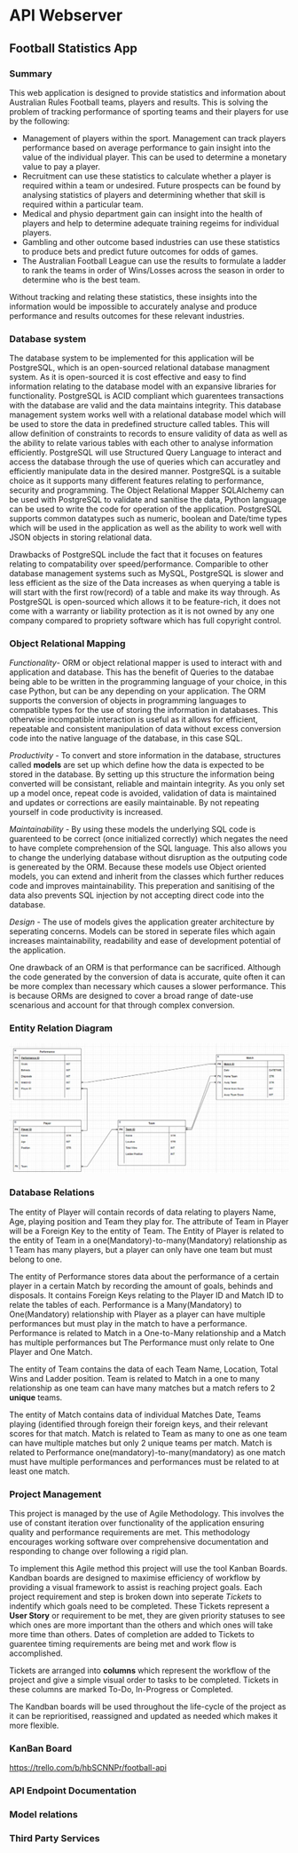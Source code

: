 # API Webserver

## Football Statistics App

### Summary

This web application is designed to provide statistics and information about Australian Rules Football teams, players and results. This is solving the problem of tracking performance of sporting teams and their players for use by the following:

- Management of players within the sport. Management can track players performance based on average performance to gain insight into the value of the individual player. This can be used to determine a monetary value to pay a player.
- Recruitment can use these statistics to calculate whether a player is required within a team or undesired. Future prospects can be found by analysing statistics of players and determining whether that skill is required within a particular team.
- Medical and physio department gain can insight into the health of players and help to determine adequate training regeims for individual players.
- Gambling and other outcome based industries can use these statistics to produce bets and predict future outcomes for odds of games.
- The Australian Football League can use the results to formulate a ladder to rank the teams in order of Wins/Losses across the season in order to determine who is the best team.

Without tracking and relating these statistics, these insights into the information would be impossible to accurately analyse and produce performance and results outcomes for these relevant industries.

### Database system

The database system to be implemented for this application will be PostgreSQL, which is an open-sourced relational database managment system. As it is open-sourced it is cost effective and easy to find information relating to the database model with an expansive libraries for functionality. PostgreSQL is ACID compliant which guarentees transactions with the database are valid and the data maintains integrity. This database management system works well with a relational database model which will be used to store the data in predefined structure called tables. This will allow definition of constraints to records to ensure validity of data as well as the ability to relate various tables with each other to analyse information efficiently. PostgreSQL will use Structured Query Language to interact and access the database through the use of queries which can accuratley and efficiently manipulate data in the desired manner.
PostgreSQL is a suitable choice as it supports many different features relating to performance, security and programming. The Object Relational Mapper SQLAlchemy can be used with PostgreSQL to validate and sanitise the data, Python language can be used to write the code for operation of the application.
PostgreSQL supports common datatypes such as numeric, boolean and Date/time types which will be used in the application as well as the ability to work well with JSON objects in storing relational data.

Drawbacks of PostgreSQL include the fact that it focuses on features relating to compatability over speed/performance. Comparible to other database management systems such as MySQL, PostgreSQL is slower and less efficient as the size of the Data increases as when querying a table is will start with the first row(record) of a table and make its way through. As PostgreSQL is open-sourced which allows it to be feature-rich, it does not come with a warranty or liability protection as it is not owned by any one company compared to propriety software which has full copyright control.

### Object Relational Mapping

*Functionality*- ORM or object relational mapper is used to interact with and application and database. This has the benefit of Queries to the databae being able to be written in the programming language of your choice, in this case Python, but can be any depending on your application. The ORM supports the conversion of objects in programming languages to compatible types for the use of storing the information in databases. This otherwise incompatible interaction is useful as it allows for efficient, repeatable and consistent manipulation of data without excess conversion code into the native language of the database, in this case SQL.

*Productivity* - To convert and store information in the database, structures called **models** are set up which define how the data is expected to be stored in the database. By setting up this structure the information being converted will be consistant, reliable and maintain integrity. As you only set up a model once, repeat code is avoided, validation of data is maintained and updates or corrections are easily maintainable. By not repeating yourself in code productivity is increased.

*Maintainability* - By using these models the underlying SQL code is guarenteed to be correct (once initialized correctly) which negates the need to have complete comprehension of the SQL language. This also allows you to change the underlying database without disruption as the outputing code is genereated by the ORM. Because these models use Object oriented models, you can extend and inherit from the classes which further reduces code and improves maintainability. This preperation and sanitising of the data also prevents SQL injection by not accepting direct code into the database.

*Design* - The use of models gives the application greater architecture by seperating concerns. Models can be stored in seperate files which again increases maintainability, readability and ease of development potential of the application.

One drawback of an ORM is that performance can be sacrificed. Although the code generated by the conversion of data is accurate, quite often it can be more complex than necessary which causes a slower performance. This is because ORMs are designed to cover a broad range of date-use scenarious and account for that through complex conversion.

### Entity Relation Diagram

![ERD](/docs/ERD.png)

### Database Relations

The entity of Player will contain records of data relating to players Name, Age, playing position and Team they play for. The attribute of Team in Player will be a Foreign Key to the entity of Team. The Entity of Player is related to the entity of Team in a one(Mandatory)-to-many(Mandatory) relationship as 1 Team has many players, but a player can only have one team but must belong to one.

The entity of Performance stores data about the performance of a certain player in a certain Match by recording the amount of goals, behinds and disposals. It contains Foreign Keys relating to the Player ID and Match ID to relate the tables of each. Performance is a Many(Mandatory) to One(Mandatory) relationship with Player as a player can have multiple performances but must play in the match to have a performance. Performance is related to Match in a One-to-Many relationship and a Match has multiple performances but The Performance must only relate to One Player and One Match.

The entity of Team contains the data of each Team Name, Location, Total Wins and Ladder position. Team is related to Match in a one to many relationship as one team can have many matches but a match refers to 2 **unique** teams.

The entity of Match contains data of individual Matches Date, Teams playing (identified through foreign their foreign keys, and their relevant scores for that match. Match is related to Team as many to one as one team can have multiple matches but only 2 unique teams per match. Match is related to Performance one(mandatory)-to-many(mandatory) as one match must have multiple performances and performances must be related to at least one match.

### Project Management

This project is managed by the use of Agile Methodology. This involves the use of constant iteration over functionality of the application ensuring quality and performance requirements are met. This methodology encourages working software over comprehensive documentation and responding to change over following a rigid plan.

To implement this Agile method this project will use the tool Kanban Boards. Kandban boards are designed to maximise efficiency of workflow by providing a visual framework to assist is reaching project goals. Each project requirement and step is broken down into seperate *Tickets* to indentify which goals need to be completed. These Tickets represent a **User Story**  or requirement to be met, they are given priority statuses to see which ones are more important than the others and which ones will take more time than others. Dates of completion are added to Tickets to guarentee timing requirements are being met and work flow is accomplished.

Tickets are arranged into **columns** which represent the workflow of the project and give a simple visual order to tasks to be completed. Tickets in these columns are marked To-Do, In-Progress or Completed.

The Kandban boards will be used throughout the life-cycle of the project as it can be reprioritised, reassigned and updated as needed which makes it more flexible.

### KanBan Board

https://trello.com/b/hbSCNNPr/football-api

### API Endpoint Documentation

### Model relations

### Third Party Services